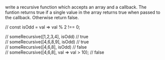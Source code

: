 write a recursive function which accepts an array and a callback. The funtion returns true if a single value in the array returns true when passed to the callback. Otherwise return false.</br>

// const isOdd = val => val % 2 !== 0;</br>

// someRecursive([1,2,3,4], isOdd) // true </br>
// someRecursive([4,6,8,9], isOdd) // true </br>
// someRecursive([4,6,8], isOdd) // false </br>
// someRecursive([4,6,8], val => val > 10); // false </br>